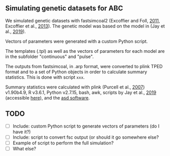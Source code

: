 ## Simulating genetic datasets for ABC

We simulated genetic datasets with fastsimcoal2 (Excoffier and Foll, [2011](https://doi.org/10.1093/bioinformatics/btr124), Excoffier et al., [2013](https://doi.org/10.1371/journal.pgen.1003905)). The genetic model was based on the model in (Jay et al., [2019](https://doi.org/10.1093/molbev/msz038)).

Vectors of parameters were generated with a custom Python script.

The templates (.tpl) as well as the vectors of parameters for each model are in the subfolder "continuous" and "pulse".

The outputs from fastsimcoal, in .arp format, were converted to plink TPED format and to a set of Python objects in order to calculate summary statistics. This is done with script `xxx`.

Summary statistics were calculated with plink (Purcell et al., [2007](https://doi.org/10.1086/519795)) v1.90b4.9, R v3.6.1, Python v2.7.15, bash, awk, scripts by Jay et al., [2019](https://doi.org/10.1093/molbev/msz038) (accessible [here](https://gitlab.inria.fr/ml_genetics/public/demoseq/-/tree/master)), and the [asd software](https://github.com/szpiech/asd).

## TODO

- [ ] Include: custom Python script to generate vectors of parameters (do I have it?)
- [ ] Include: script to convert fsc output (or should it go somewhere else?
- [ ] Example of script to perform the full simulation?
- [ ] What else?
